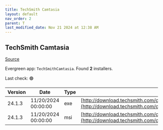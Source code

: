 ```yaml
---
title: TechSmith Camtasia
layout: default
nav_order: 2
parent: T
last_modified_date: Nov 21 2024 at 12:38 AM
---
```


## TechSmith Camtasia

[Source](https://www.techsmith.com/)

Evergreen app: `TechSmithCamtasia`. Found **2** installers.

Last check: 🟢

| Version | Date                | Type | URI                                                                                                                                                |
| ------- | ------------------- | ---- | -------------------------------------------------------------------------------------------------------------------------------------------------- |
| 24.1.3  | 11/20/2024 00:00:00 | exe  | [http://download.techsmith.com/camtasiastudio/releases/2413/camtasia.exe](http://download.techsmith.com/camtasiastudio/releases/2413/camtasia.exe) |
| 24.1.3  | 11/20/2024 00:00:00 | msi  | [http://download.techsmith.com/camtasiastudio/releases/2413/camtasia.msi](http://download.techsmith.com/camtasiastudio/releases/2413/camtasia.msi) |
